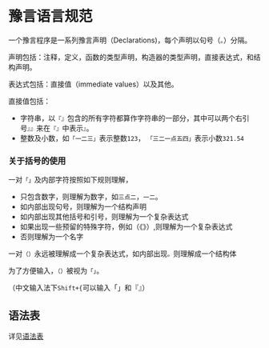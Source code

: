 
# 豫言语言规范

一个豫言程序是一系列豫言声明（Declarations)，每个声明以句号（`。`）分隔。

声明包括：注释，定义，函数的类型声明，构造器的类型声明，直接表达式，和结构声明。



表达式包括：直接值（immediate values）以及其他。

直接值包括：
- 字符串，以`『』`包含的所有字符都算作字符串的一部分，其中可以两个右引号`』』`来在`『』`中表示`』`。
- 整数及小数，如`「一二三」`表示整数`123`， `「三二一点五四」`表示小数`321.54`

### 关于括号的使用
一对`「」`及内部字符按照如下规则理解，
- 只包含数字，则理解为数字，如`三点二`，`一二`。
- 如内部出现句号，则理解为一个结构声明
- 如内部出现其他括号和引号，则理解为一个复杂表达式
- 如果出现一些预留的特殊字符，例如（《》）,则理解为一个复杂表达式
- 否则理解为一个名字

一对`（）`永远被理解成一个复杂表达式，如内部出现`。`则理解成一个结构体

为了方便输入，`（）`被视为`「」`。

（中文输入法下`Shift+{`可以输入「」和『』）

## 语法表

详见[语法表](SyntaxSheet.md)


